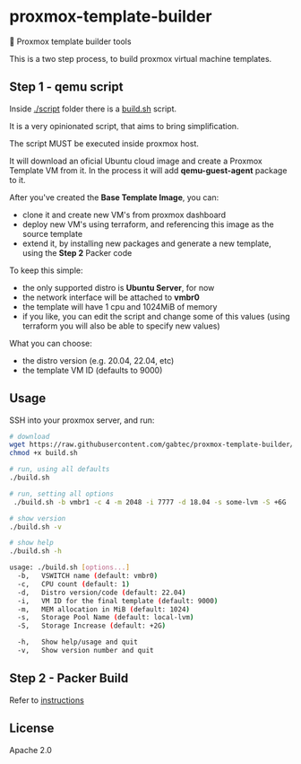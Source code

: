 # proxmox-template-builder

:rocket: Proxmox template builder tools

This is a two step process, to build proxmox virtual machine templates.

## Step 1 - qemu script

Inside [./script](./script/) folder there is a [build.sh](./script/build.sh) script.

It is a very opinionated script, that aims to bring simplification.

The script MUST be executed inside proxmox host.

It will download an oficial Ubuntu cloud image and create a Proxmox Template VM from it. In the process it will add **qemu-guest-agent** package to it.

After you've created the **Base Template Image**, you can:

- clone it and create new VM's from proxmox dashboard
- deploy new VM's using terraform, and referencing this image as the source template
- extend it, by installing new packages and generate a new template, using the **Step 2** Packer code

To keep this simple:

- the only supported distro is **Ubuntu Server**, for now
- the network interface will be attached to **vmbr0**
- the template will have 1 cpu and 1024MiB of memory
- if you like, you can edit the script and change some of this values (using terraform you will also be able to specify new values)

What you can choose:

- the distro version (e.g. 20.04, 22.04, etc)
- the template VM ID (defaults to 9000)

## Usage

SSH into your proxmox server, and run:

```sh
# download
wget https://raw.githubusercontent.com/gabtec/proxmox-template-builder/v0.4.2/script/build.sh
chmod +x build.sh

# run, using all defaults
./build.sh

# run, setting all options
 ./build.sh -b vmbr1 -c 4 -m 2048 -i 7777 -d 18.04 -s some-lvm -S +6G

# show version
./build.sh -v

# show help
./build.sh -h

usage: ./build.sh [options...]
  -b,   VSWITCH name (default: vmbr0)
  -c,   CPU count (default: 1)
  -d,   Distro version/code (default: 22.04)
  -i,   VM ID for the final template (default: 9000)
  -m,   MEM allocation in MiB (default: 1024)
  -s,   Storage Pool Name (default: local-lvm)
  -S,   Storage Increase (default: +2G)

  -h,   Show help/usage and quit
  -v,   Show version number and quit
```

## Step 2 - Packer Build

Refer to [instructions](./packer/README.md)

## License

Apache 2.0
